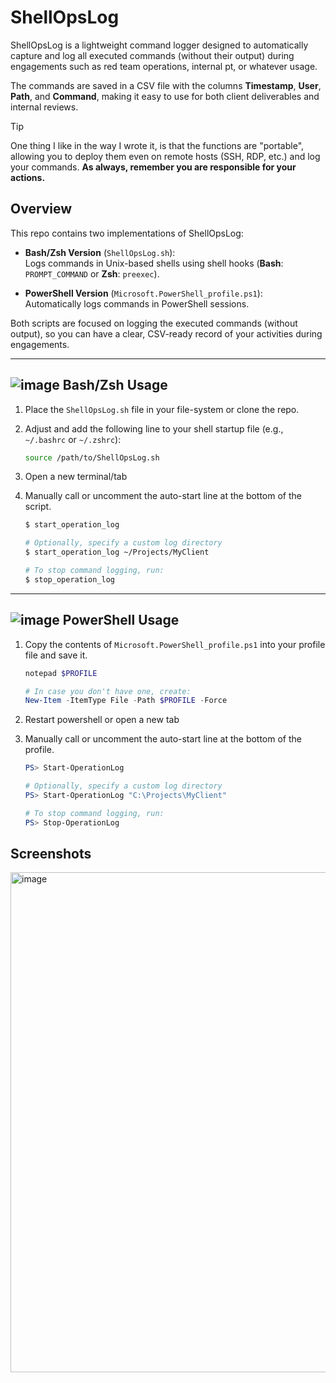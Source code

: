 # ShellOpsLog

ShellOpsLog is a lightweight command logger designed to automatically capture and log all executed commands (without their output) during engagements such as red team operations, internal pt, or whatever usage. 

The commands are saved in a CSV file with the columns **Timestamp**, **User**, **Path**, and **Command**, making it easy to use for both client deliverables and internal reviews.

> [!Tip]
> One thing I like in the way I wrote it, is that the functions are "portable", allowing you to deploy them even on remote hosts (SSH, RDP, etc.) and log your commands. **As always, remember you are responsible for your actions.**


## Overview

This repo contains two implementations of ShellOpsLog:

- **Bash/Zsh Version** (`ShellOpsLog.sh`):  
  Logs commands in Unix-based shells using shell hooks (**Bash**: `PROMPT_COMMAND` or **Zsh**: `preexec`).

- **PowerShell Version** (`Microsoft.PowerShell_profile.ps1`):  
  Automatically logs commands in PowerShell sessions.

Both scripts are focused on logging the executed commands (without output), so you can have a clear, CSV-ready record of your activities during engagements.

---

## ![image](https://github.com/user-attachments/assets/993e13fe-6f19-4d32-8285-d0b97440d62b) Bash/Zsh Usage
1. Place the `ShellOpsLog.sh` file in your file-system or clone the repo.
2. Adjust and add the following line to your shell startup file (e.g., `~/.bashrc` or `~/.zshrc`):

   ```bash
   source /path/to/ShellOpsLog.sh
   ```
4. Open a new terminal/tab
5. Manually call or uncomment the auto-start line at the bottom of the script.

   ```bash
   $ start_operation_log
   
   # Optionally, specify a custom log directory
   $ start_operation_log ~/Projects/MyClient

   # To stop command logging, run:
   $ stop_operation_log
   ```
---

## ![image](https://github.com/user-attachments/assets/7ccae89c-b6ec-4ec3-a278-e58d83812726) PowerShell Usage
1. Copy the contents of `Microsoft.PowerShell_profile.ps1` into your profile file and save it.

   ```powershell
   notepad $PROFILE

   # In case you don't have one, create:
   New-Item -ItemType File -Path $PROFILE -Force
   ```
2. Restart powershell or open a new tab
3. Manually call or uncomment the auto-start line at the bottom of the profile.

   ```powershell
   PS> Start-OperationLog

   # Optionally, specify a custom log directory
   PS> Start-OperationLog "C:\Projects\MyClient"

   # To stop command logging, run:
   PS> Stop-OperationLog
   ```

## Screenshots
<img src="https://github.com/user-attachments/assets/9178313d-b232-4f84-afe8-41bb67e8e3d6" alt="image" width="800"/>


